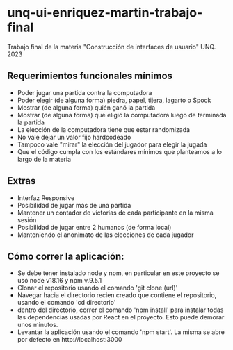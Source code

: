 # unq-ui-enriquez-martin-trabajo-final
Trabajo final de la materia "Construcción de interfaces de usuario" UNQ. 2023

## Requerimientos funcionales mínimos 
- Poder jugar una partida contra la computadora
- Poder elegir (de alguna forma) piedra, papel, tijera, lagarto o Spock
- Mostrar (de alguna forma) quién ganó la partida
- Mostrar (de alguna forma) qué eligió la computadora luego de terminada la partida
- La elección de la computadora tiene que estar randomizada
- No vale dejar un valor fijo hardcodeado
- Tampoco vale "mirar" la elección del jugador para elegir la jugada
- Que el código cumpla con los estándares mínimos que planteamos a lo largo de la materia

## Extras
- Interfaz Responsive
- Posibilidad de jugar más de una partida
- Mantener un contador de victorias de cada participante en la misma sesión
- Posibilidad de jugar entre 2 humanos (de forma local)
- Manteniendo el anonimato de las elecciones de cada jugador

## Cómo correr la aplicación:
- Se debe tener instalado node y npm, en particular en este proyecto se usó node v18.16 y npm v.9.5.1
- Clonar el repositorio usando el comando 'git clone (url)'
- Navegar hacia el directorio recien creado que contiene el repositorio, usando el comando 'cd directorio'
- dentro del directorio, correr el comando 'npm install' para instalar todas las dependencias usadas por React en el proyecto. Esto puede demorar unos minutos.
- Levantar la aplicación usando el comando 'npm start'. La misma se abre por defecto en http://localhost:3000